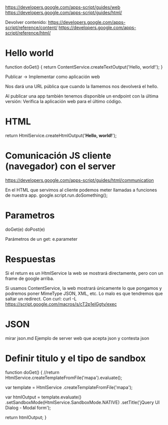 https://developers.google.com/apps-script/guides/web
https://developers.google.com/apps-script/guides/html/

Devolver contenido:
https://developers.google.com/apps-script/reference/content/
https://developers.google.com/apps-script/reference/html/

# Hello world
function doGet() {
  return ContentService.createTextOutput('Hello, world!');
}

Publicar -> Implementar como aplicación web

Nos dará una URL pública que cuando la llamemos nos devolverá el hello.

Al publicar una app también tenemos disponible un endpoint con la última versión:
Verifica la aplicación web para el último código.


# HTML
return HtmlService.createHtmlOutput('<b>Hello, world!</b>');


# Comunicación JS cliente (navegador) con el server
https://developers.google.com/apps-script/guides/html/communication

En el HTML que servimos al cliente podemos meter llamadas a funciones de nuestra app.
google.script.run.doSomething();


# Parametros
doGet(e)
doPost(e)

Parámetros de un get: e.parameter


# Respuestas
Si el return es un HtmlService la web se mostrará directamente, pero con un frame de google arriba.

Si usamos ContentService, la web mostrará únicamente lo que pongamos y podremos poner MimeType JSON, XML, etc. Lo malo es que tendremos que saltar un redirect.
Con curl:
curl -L https://script.google.com/macros/s/cT2p1elGgty/exec

# JSON
mirar json.md
Ejemplo de server web que acepta json y contesta json


# Definir titulo y el tipo de sandbox
function doGet() {
  //return HtmlService.createTemplateFromFile('mapa').evaluate();

  var template = HtmlService
                 .createTemplateFromFile('mapa');

  var htmlOutput = template.evaluate()
                   .setSandboxMode(HtmlService.SandboxMode.NATIVE)
                   .setTitle('jQuery UI Dialog - Modal form');

  return htmlOutput;
}
